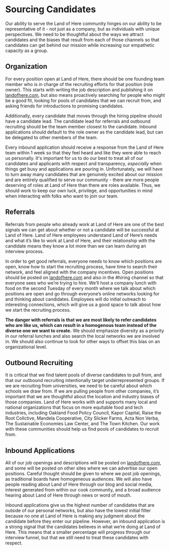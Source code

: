 # Sourcing Candidates

Our ability to serve the Land of Here community hinges on our ability to be representative of it - not just as a company, but as individuals with unique perspectives. We need to be thoughtful about the ways we attract candidates and the biases that result from each of those channels so that candidates can get behind our mission while increasing our empathetic capacity as a group.

## Organization
For every position open at Land of Here, there should be one founding team member who is in charge of the recruiting efforts for that position (role owner). This starts with writing the job description and publishing it on [landofhere.com](http://landofhere.com/jobs), but also means proactively searching for people who might be a good fit, looking for pools of candidates that we can recruit from, and asking friends for introductions to promising candidates.

Additionally, every candidate that moves through the hiring pipeline should have a candidate lead. The candidate lead for referrals and outbound recruiting should be the team member closest to the candidate. Inbound applications should default to the role owner as the candidate lead, but can be delegated to other members of the team.

Every inbound application should receive a response from the Land of Here team within 1 week so that they feel heard and like they were able to reach us personally. It's important for us to do our best to treat all of our candidates and applicants with respect and transparency, _especially_ when things get busy and applications are pouring in. Unfortunately, we will have to turn away many candidates that are genuinely excited about our mission and are entirely qualified to serve our community - there are more people deserving of roles at Land of Here than there are roles available. Thus, we should work to keep our own luck, privilege, and opportunities in mind when interacting with folks who want to join our team.

## Referrals

Referrals from people who already work at Land of Here are one of the best signals we can get about whether or not a candidate will be successful at Land of Here. Land of Here employees understand Land of Here’s needs and what it’s like to work at Land of Here, and their relationship with the candidate means they know a lot more than we can learn during an interview process.

In order to get good referrals, everyone needs to know which positions are open, know how to start the recruiting process, have time to search their network, and feel aligned with the company incentives. Open positions should be posted on [landofhere.com](landofhere.com/jobs) and also in the #hiring channel so that everyone sees who we’re trying to hire. We’ll host a company lunch with food on the second Tuesday of every month where we talk about which positions are open and go through everyone’s online networks looking for and thinking about candidates. Employees will do initial outreach to interesting connections, which will give us a good space to talk about how we start the recruiting process.

**The danger with referrals is that we are most likely to refer candidates who are like us, which can result in a homogenous team instead of the diverse one we want to create.** We should emphasize diversity as a priority in our referral lunches and also search the local networks we are involved in. We should also continue to look for other ways to offset this bias on an organizational level.

## Outbound Recruiting

It is critical that we find talent pools of diverse candidates to pull from, and that our outbound recruiting intentionally target underrepresented groups. If we are recruiting from universities, we need to be careful about which schools we draw from. If we are pulling people from other companies, it’s important that we are thoughtful about the location and industry biases of those companies. Land of Here works with and supports many local and national organizations that focus on more equitable food and tech industries, including Oakland Food Policy Council, Kapor Capital, Raise the Root Collctive, Mandela Cooperative, City Slicker Farms, Acta Non Verba, The Sustainable Economies Law Center, and The Town Kitchen. Our work with these communities should help us find pools of candidates to recruit from.

## Inbound Applications

All of our job openings and descriptions will be posted on [landofhere.com](http://landofhere.com/jobs), and some will be posted on other sites where we can advertise our open positions. Careful thought should be given to where we post job openings, as traditional boards have homogeneous audiences. We will also have people reading about Land of Here through our blog and social media, interest generated from within our cook community, and a broad audience hearing about Land of Here through news or word of mouth.

Inbound applications give us the highest number of candidates that are outside of our personal networks, but also have the lowest initial filter because no one at Land of Here is making any judgment about the candidate before they enter our pipeline. However, an inbound application is a strong signal that the candidates believes in what we’re doing at Land of Here. This means that a smaller percentage will progress through our interview funnel, but that we still need to treat these candidates with respect.
